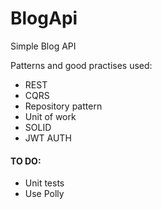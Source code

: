 # BlogApi
Simple Blog API 

Patterns and good practises used:
- REST
- CQRS
- Repository pattern
- Unit of work
- SOLID
- JWT AUTH

#### TO DO:
- Unit tests
- Use Polly
